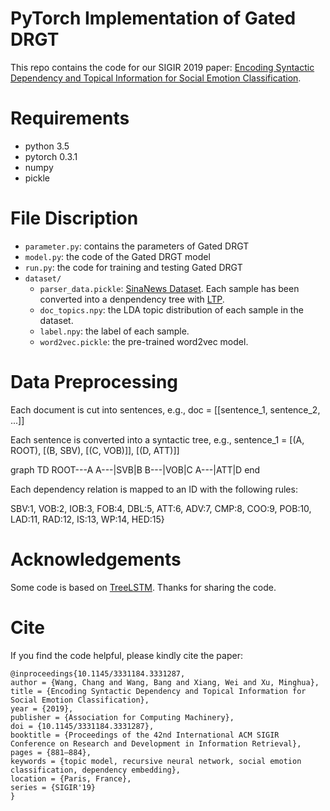 # PyTorch Implementation of Gated DRGT

This repo contains the code for our SIGIR 2019 paper: [Encoding Syntactic Dependency and Topical Information for Social Emotion Classification](https://dl.acm.org/doi/10.1145/3331184.3331287).

# Requirements

- python 3.5
- pytorch 0.3.1
- numpy
- pickle

# File Discription

- `parameter.py`: contains the parameters of Gated DRGT
- `model.py`: the code of the Gated DRGT model
- `run.py`: the code for training and testing Gated DRGT
- `dataset/`
  - `parser_data.pickle`: [SinaNews Dataset](https://ieeexplore.ieee.org/document/7904683). Each sample has been converted into a denpendency tree with [LTP](https://github.com/HIT-SCIR/ltp).
  - `doc_topics.npy`: the LDA topic distribution of each sample in the dataset.
  - `label.npy`: the label of each sample.
  - `word2vec.pickle`: the pre-trained word2vec model.

# Data Preprocessing

Each document is cut into sentences, e.g., doc = [[sentence_1, sentence_2, ...]]

Each sentence is converted into a syntactic tree, e.g., sentence_1 = [(A, ROOT), [(B, SBV), [(C, VOB)]], [(D, ATT)]]

graph TD
    ROOT---A
    A---|SVB|B
    B---|VOB|C
    A---|ATT|D
    end

Each dependency relation is mapped to an ID with the following rules:

SBV:1, VOB:2, IOB:3, FOB:4, DBL:5, ATT:6, ADV:7, CMP:8, COO:9, POB:10, LAD:11, RAD:12, IS:13, WP:14, HED:15}


# Acknowledgements

Some code is based on [TreeLSTM](https://github.com/Kailianghu/Tree-LSTM). Thanks for sharing the code.

# Cite
  
If you find the code helpful, please kindly cite the paper:
```
@inproceedings{10.1145/3331184.3331287,
author = {Wang, Chang and Wang, Bang and Xiang, Wei and Xu, Minghua},
title = {Encoding Syntactic Dependency and Topical Information for Social Emotion Classification},
year = {2019},
publisher = {Association for Computing Machinery},
doi = {10.1145/3331184.3331287},
booktitle = {Proceedings of the 42nd International ACM SIGIR Conference on Research and Development in Information Retrieval},
pages = {881–884},
keywords = {topic model, recursive neural network, social emotion classification, dependency embedding},
location = {Paris, France},
series = {SIGIR'19}
}
```